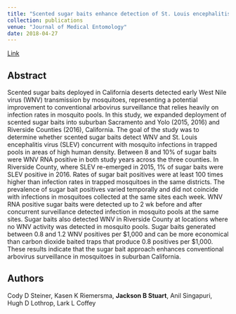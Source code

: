 ```yaml
---
title: "Scented sugar baits enhance detection of St. Louis encephalitis and West Nile viruses in mosquitoes in suburban California"
collection: publications
venue: "Journal of Medical Entomology"
date: 2018-04-27
---
```

[Link](https://journals.plos.org/plosntds/article?id=10.1371/journal.pntd.0006524)


## Abstract
Scented sugar baits deployed in California deserts detected early West Nile virus (WNV) transmission by mosquitoes,
representing a potential improvement to conventional arbovirus surveillance that relies heavily on infection rates
in mosquito pools. In this study, we expanded deployment of scented sugar baits into suburban Sacramento and
Yolo (2015, 2016) and Riverside Counties (2016), California. The goal of the study was to determine whether scented
sugar baits detect WNV and St. Louis encephalitis virus (SLEV) concurrent with mosquito infections in trapped
pools in areas of high human density. Between 8 and 10% of sugar baits were WNV RNA positive in both study
years across the three counties. In Riverside County, where SLEV re-emerged in 2015, 1% of sugar baits were
SLEV positive in 2016. Rates of sugar bait positives were at least 100 times higher than infection rates in trapped
mosquitoes in the same districts. The prevalence of sugar bait positives varied temporally and did not coincide with
infections in mosquitoes collected at the same sites each week. WNV RNA positive sugar baits were detected up to
2 wk before and after concurrent surveillance detected infection in mosquito pools at the same sites. Sugar baits
also detected WNV in Riverside County at locations where no WNV activity was detected in mosquito pools. Sugar
baits generated between 0.8 and 1.2 WNV positives per \$1,000 and can be more economical than carbon dioxide
baited traps that produce 0.8 positives per \$1,000. These results indicate that the sugar bait approach enhances
conventional arbovirus surveillance in mosquitoes in suburban California.

## Authors
Cody D Steiner, Kasen K Riemersma, **Jackson B Stuart**, Anil Singapuri, Hugh D Lothrop, Lark L Coffey
